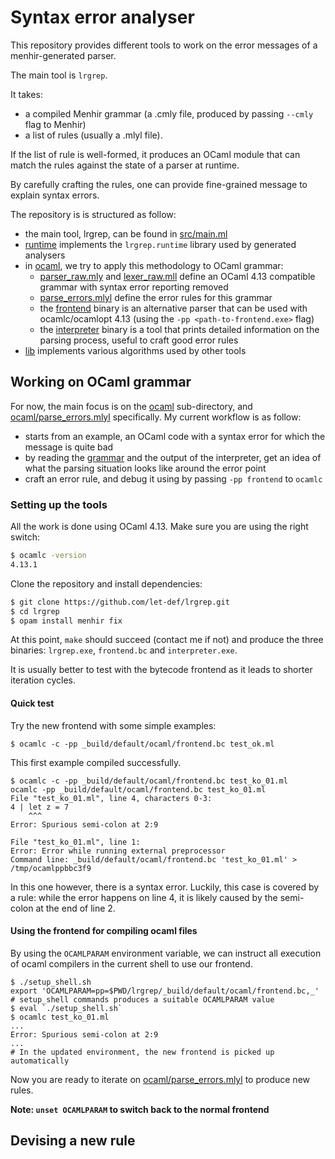 # Syntax error analyser 

This repository provides different tools to work on the error messages of a menhir-generated parser.

The main tool is `lrgrep`.

It takes:

- a compiled Menhir grammar (a .cmly file, produced by passing `--cmly` flag to Menhir) 
- a list of rules (usually a .mlyl file).

If the list of rule is well-formed, it produces an OCaml module that can match the rules against the state of a parser at runtime.

By carefully crafting the rules, one can provide fine-grained message to explain syntax errors.



The repository is is structured as follow:

- the main tool, lrgrep, can be found in [src/main.ml]()
- [runtime]() implements the `lrgrep.runtime` library used by generated analysers
- in [ocaml](), we try to apply this methodology to OCaml grammar:
  - [parser_raw.mly](ocaml/parser_raw.mly) and [lexer_raw.mll](ocaml/lexer_raw.mll) define an OCaml 4.13 compatible grammar with syntax error reporting removed
  - [parse_errors.mlyl](ocaml/parse_errors.mlyl) define the error rules for this grammar
  -  the [frontend](ocaml/frontend.ml) binary is an alternative parser that can be used with ocamlc/ocamlopt 4.13 (using the `-pp <path-to-frontend.exe>` flag)
  - the [interpreter](ocaml/interpreter.ml) binary is a tool that prints detailed information on the parsing process, useful to craft good error rules 
- [lib]() implements various algorithms used by other tools



## Working on OCaml grammar

For now, the main focus is on the [ocaml]() sub-directory, and [ocaml/parse_errors.mlyl]() specifically.
My current workflow is as follow:

- starts from an example, an OCaml code with a syntax error for which the message is quite bad
- by reading the [grammar](ocaml/parser_raw.mly) and the output of the interpreter, get an idea of what the parsing situation looks like around the error point
- craft an error rule, and debug it using by passing `-pp frontend` to  `ocamlc` 

### Setting up the tools

All the work is done using OCaml 4.13. Make sure you are using the right switch:

```bash
$ ocamlc -version
4.13.1
```

Clone the repository and install dependencies:

```bash
$ git clone https://github.com/let-def/lrgrep.git
$ cd lrgrep
$ opam install menhir fix
```

At this point, `make` should succeed (contact me if not) and produce the three binaries: `lrgrep.exe`, `frontend.bc` and `interpreter.exe`.

It is usually better to test with the bytecode frontend as it leads to shorter iteration cycles.

#### Quick test

Try the new frontend with some simple examples:

```
$ ocamlc -c -pp _build/default/ocaml/frontend.bc test_ok.ml
```
This first example compiled successfully.

```
$ ocamlc -c -pp _build/default/ocaml/frontend.bc test_ko_01.ml
ocamlc -pp _build/default/ocaml/frontend.bc test_ko_01.ml
File "test_ko_01.ml", line 4, characters 0-3:
4 | let z = 7
    ^^^
Error: Spurious semi-colon at 2:9

File "test_ko_01.ml", line 1:
Error: Error while running external preprocessor
Command line: _build/default/ocaml/frontend.bc 'test_ko_01.ml' > /tmp/ocamlppbbc3f9
```

In this one however, there is a syntax error. Luckily, this case is covered by a rule: while the error happens on line 4, it is likely caused by the semi-colon at the end of line 2.

#### Using the frontend for compiling ocaml files

By using the `OCAMLPARAM` environment variable, we can instruct all execution of ocaml compilers in the current shell to use our frontend.

```shell
$ ./setup_shell.sh
export 'OCAMLPARAM=pp=$PWD/lrgrep/_build/default/ocaml/frontend.bc,_'
# setup_shell commands produces a suitable OCAMLPARAM value
$ eval `./setup_shell.sh`
$ ocamlc test_ko_01.ml
...
Error: Spurious semi-colon at 2:9
...
# In the updated environment, the new frontend is picked up automatically
```

Now you are ready to iterate on [ocaml/parse_errors.mlyl]() to produce new rules.

**Note: `unset OCAMLPARAM` to switch back to the normal frontend**

## Devising a new rule

